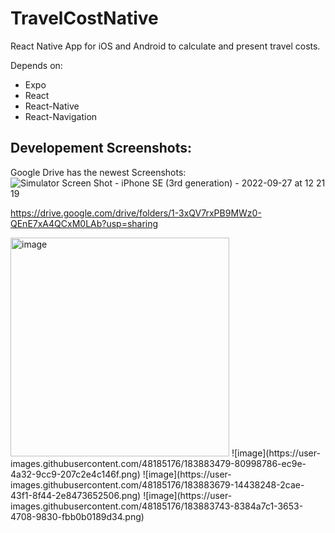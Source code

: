 # TravelCostNative
 React Native App for iOS and Android to calculate and present travel costs.

 Depends on:
 - Expo
 - React
 - React-Native
 - React-Navigation


## Developement Screenshots:
Google Drive has the newest Screenshots:
![Simulator Screen Shot - iPhone SE (3rd generation) - 2022-09-27 at 12 21 19](https://user-images.githubusercontent.com/48185176/192431211-6c5c4950-e702-436f-a1ae-5eaffe2dcc46.png)

https://drive.google.com/drive/folders/1-3xQV7rxPB9MWz0-QEnE7xA4QCxM0LAb?usp=sharing

<img height="350" alt="image" src="https://user-images.githubusercontent.com/48185176/183236829-66358506-8e6a-477c-9e05-106f9cb47c6a.png">
![image](https://user-images.githubusercontent.com/48185176/183883479-80998786-ec9e-4a32-9cc9-207c2e4c146f.png)
![image](https://user-images.githubusercontent.com/48185176/183883679-14438248-2cae-43f1-8f44-2e8473652506.png)
![image](https://user-images.githubusercontent.com/48185176/183883743-8384a7c1-3653-4708-9830-fbb0b0189d34.png)

